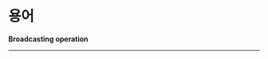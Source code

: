 # 용어

**Broadcasting operation**

***

<figure><img src="../../../.gitbook/assets/A.S 조치 이미지-60.jpg" alt=""><figcaption></figcaption></figure>

<figure><img src="../../../.gitbook/assets/A.S 조치 이미지-93.jpg" alt=""><figcaption></figcaption></figure>

<figure><img src="../../../.gitbook/assets/A.S 조치 이미지-94.jpg" alt=""><figcaption></figcaption></figure>

<figure><img src="../../../.gitbook/assets/A.S 조치 이미지-95.jpg" alt=""><figcaption></figcaption></figure>

<figure><img src="../../../.gitbook/assets/A.S 조치 이미지-96.jpg" alt=""><figcaption></figcaption></figure>

<figure><img src="../../../.gitbook/assets/A.S 조치 이미지-97.jpg" alt=""><figcaption></figcaption></figure>

<figure><img src="../../../.gitbook/assets/A.S 조치 이미지-98.jpg" alt=""><figcaption></figcaption></figure>

<figure><img src="../../../.gitbook/assets/A.S 조치 이미지-99.jpg" alt=""><figcaption></figcaption></figure>

<figure><img src="../../../.gitbook/assets/A.S 조치 이미지-100.jpg" alt=""><figcaption></figcaption></figure>

<figure><img src="../../../.gitbook/assets/A.S 조치 이미지-101.jpg" alt=""><figcaption></figcaption></figure>
